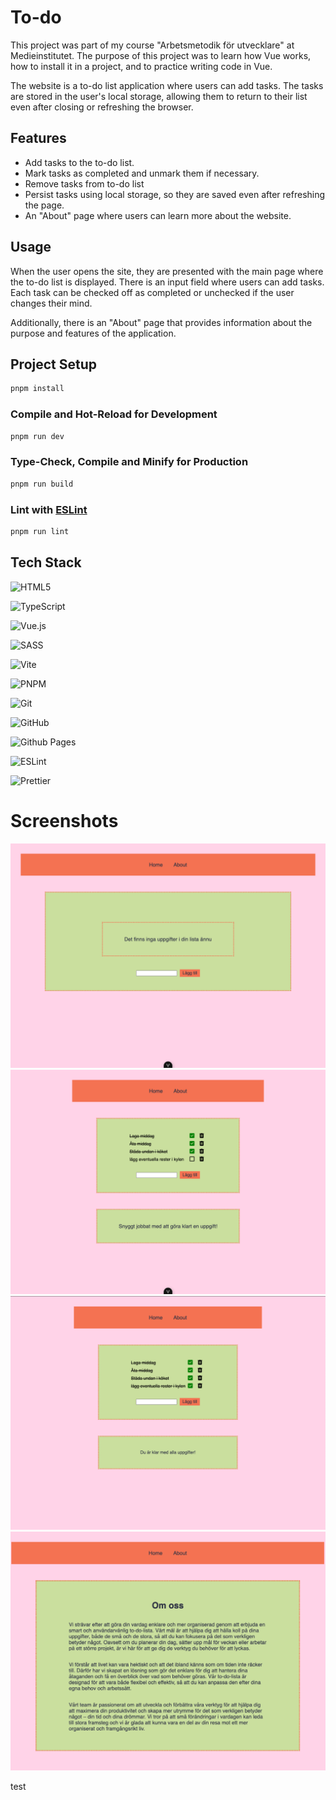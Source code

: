 # To-do
This project was part of my course "Arbetsmetodik för utvecklare" at Medieinstitutet. 
The purpose of this project was to learn how Vue works, how to install it in a project, and to practice writing code in Vue.

The website is a to-do list application where users can add tasks. The tasks are stored in the user's local storage, allowing them to return to their list even after closing or refreshing the browser.

## Features

- Add tasks to the to-do list.
- Mark tasks as completed and unmark them if necessary.
- Remove tasks from to-do list
- Persist tasks using local storage, so they are saved even after refreshing the page.
- An "About" page where users can learn more about the website.

## Usage

When the user opens the site, they are presented with the main page where the to-do list is displayed. 
There is an input field where users can add tasks. Each task can be checked off as completed or unchecked if the user changes their mind.

Additionally, there is an "About" page that provides information about the purpose and features of the application.

## Project Setup

```sh
pnpm install
```

### Compile and Hot-Reload for Development

```sh
pnpm run dev
```

### Type-Check, Compile and Minify for Production

```sh
pnpm run build
```

### Lint with [ESLint](https://eslint.org/)

```sh
pnpm run lint
```

## Tech Stack
![HTML5](https://img.shields.io/badge/html5-%23E34F26.svg?style=for-the-badge&logo=html5&logoColor=white)

![TypeScript](https://img.shields.io/badge/typescript-%23007ACC.svg?style=for-the-badge&logo=typescript&logoColor=white)

![Vue.js](https://img.shields.io/badge/vuejs-%2335495e.svg?style=for-the-badge&logo=vuedotjs&logoColor=%234FC08D)
    
![SASS](https://img.shields.io/badge/SASS-hotpink.svg?style=for-the-badge&logo=SASS&logoColor=white)

![Vite](https://img.shields.io/badge/vite-%23646CFF.svg?style=for-the-badge&logo=vite&logoColor=white) 

![PNPM](https://img.shields.io/badge/pnpm-%234a4a4a.svg?style=for-the-badge&logo=pnpm&logoColor=f69220)

![Git](https://img.shields.io/badge/git-%23F05033.svg?style=for-the-badge&logo=git&logoColor=white)

![GitHub](https://img.shields.io/badge/github-%23121011.svg?style=for-the-badge&logo=github&logoColor=white)

![Github Pages](https://img.shields.io/badge/github%20pages-121013?style=for-the-badge&logo=github&logoColor=white)

![ESLint](https://img.shields.io/badge/ESLint-4B3263?style=for-the-badge&logo=eslint&logoColor=white) 

![Prettier](https://img.shields.io/badge/prettier-%23F7B93E.svg?style=for-the-badge&logo=prettier&logoColor=black)

# Screenshots

![home-page](src/screenshots/home.png)
![complete task](src/screenshots/task-completed.png)
![all tasks completed](src/screenshots/all-tasks-completed.png)
![about us page](src/screenshots/about.png)


test